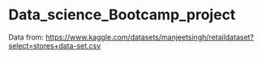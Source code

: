 # Data_science_Bootcamp_project
Data from: https://www.kaggle.com/datasets/manjeetsingh/retaildataset?select=stores+data-set.csv
